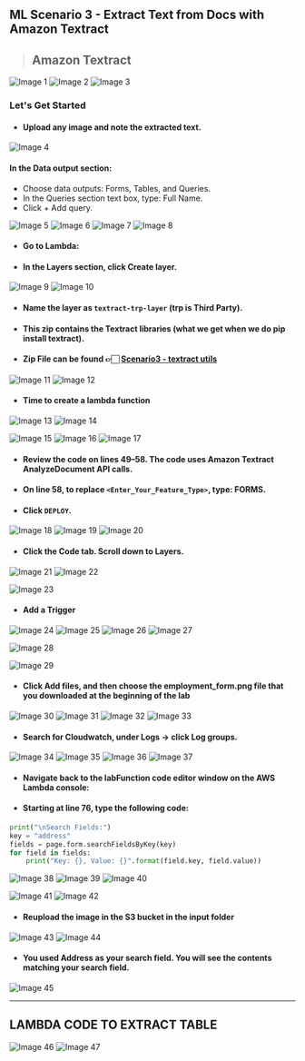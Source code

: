 ## ML Scenario 3 - Extract Text from Docs with Amazon Textract
> ## Amazon Textract

![Image 1](https://github.com/Brindha-m/AWS_Games/assets/72887609/18052209-aeba-496f-89c3-cd9f860ed83b)
![Image 2](https://github.com/Brindha-m/AWS_Games/assets/72887609/3cd5f1f1-3619-48b2-a9f6-26f56a1488ce)
![Image 3](https://github.com/Brindha-m/AWS_Games/assets/72887609/0afa41bf-0925-4b4a-87b4-3dd0a9070d74)

### Let's Get Started

- #### Upload any image and note the extracted text.

![Image 4](https://github.com/Brindha-m/AWS_Games/assets/72887609/5087a2fb-bd90-4d64-ba4d-c25f5724d770)

#### In the Data output section:

- Choose data outputs: Forms, Tables, and Queries.
- In the Queries section text box, type: Full Name.
- Click + Add query.

![Image 5](https://github.com/Brindha-m/AWS_Games/assets/72887609/18e56bf5-6911-4a87-944a-0a1149504ad4)
![Image 6](https://github.com/Brindha-m/AWS_Games/assets/72887609/8affe79c-7cfc-4091-b3de-6daf81dcef7d)
![Image 7](https://github.com/Brindha-m/AWS_Games/assets/72887609/7f0ef6af-5521-423c-ac73-5f6939263c93)
![Image 8](https://github.com/Brindha-m/AWS_Games/assets/72887609/fc9fa607-9976-4792-b8ed-667770dcfb72)

- #### Go to Lambda:

- #### In the Layers section, click Create layer.

![Image 9](https://github.com/Brindha-m/AWS_Games/assets/72887609/f4f136ab-c00d-44c0-9d3a-437bbd3b497f)
![Image 10](https://github.com/Brindha-m/AWS_Games/assets/72887609/0359ea11-ffce-4bb0-bd82-1cd78f957e98)

- #### Name the layer as `textract-trp-layer` (trp is Third Party).
- ####  This zip contains the Textract libraries (what we get when we do pip install textract).
- ####  Zip File can be found 👉🏻 [Scenario3 - textract utils](https://github.com/Brindha-m/AWS_Games/tree/main/Machine%20Learning%20AWS/Python%20Snippets%20For%20the%20ML%20Scenarios/Scenario%203%20-%20Textract)


![Image 11](https://github.com/Brindha-m/AWS_Games/assets/72887609/dcdfdd9b-5f14-40bd-a04d-c56ed8d96ecb)
![Image 12](https://github.com/Brindha-m/AWS_Games/assets/72887609/89d2c7aa-48e0-4778-a35f-5592cfc960d6)

- #### Time to create a lambda function

![Image 13](https://github.com/Brindha-m/AWS_Games/assets/72887609/2c98477c-e983-42ab-a564-f771d04dbbc1)
![Image 14](https://github.com/Brindha-m/AWS_Games/assets/72887609/91d207a5-abb4-48c6-81ca-5d47e78c66bf)

![Image 15](https://github.com/Brindha-m/AWS_Games/assets/72887609/c860975c-5e87-482b-822b-bf4d1955c121)
![Image 16](https://github.com/Brindha-m/AWS_Games/assets/72887609/98be0e7a-8945-477c-8285-de6cc5a13387)
![Image 17](https://github.com/Brindha-m/AWS_Games/assets/72887609/130e5ccd-31aa-4fb8-98f2-29014a16e4f0)

- #### Review the code on lines 49–58. The code uses Amazon Textract AnalyzeDocument API calls. 

- #### On line 58, to replace `<Enter_Your_Feature_Type>`, type: FORMS.
- ####  Click `DEPLOY`.

![Image 18](https://github.com/Brindha-m/AWS_Games/assets/72887609/c1e9bca4-21b5-4658-bd6a-f42247c856c6)
![Image 19](https://github.com/Brindha-m/AWS_Games/assets/72887609/ca84e132-5f71-48ab-933d-8d04fdf4f024)
![Image 20](https://github.com/Brindha-m/AWS_Games/assets/72887609/77ec1b6b-e6b0-47b6-9a8a-c12dce55dd97)

- #### Click the Code tab. Scroll down to Layers.

![Image 21](https://github.com/Brindha-m/AWS_Games/assets/72887609/d864fc90-8787-4b1a-b26c-52a40a33b9ff)
![Image 22](https://github.com/Brindha-m/AWS_Games/assets/72887609/e8f1726d-d198-4ee0-a5c5-5688922cfb8c)

![Image 23](https://github.com/Brindha-m/AWS_Games/assets/72887609/c6386197-b05e-4b13-b451-d6cfa83aaefb)

- #### Add a Trigger

![Image 24](https://github.com/Brindha-m/AWS_Games/assets/72887609/4e96a2cd-f50b-4b26-bd4f-f37d09eecd42)
![Image 25](https://github.com/Brindha-m/AWS_Games/assets/72887609/825d602e-3491-4bba-b095-55976b141234)
![Image 26](https://github.com/Brindha-m/AWS_Games/assets/72887609/d6b5e7a1-9d7d-43e8-a205-c534f81ae942)
![Image 27](https://github.com/Brindha-m/AWS_Games/assets/72887609/2037a75f-1aaa-41ae-ae58-ec97f5034dcf)

![Image 28](https://github.com/Brindha-m/AWS_Games/assets/72887609/b61e7e13-aaf9-4833-8caf-6744a0c6bb50)

![Image 29](https://github.com/Brindha-m/AWS_Games/assets/72887609/20f447b0-3397-4f30-8eb2-f030b802bedd)

- #### Click Add files, and then choose the employment_form.png file that you downloaded at the beginning of the lab

![Image 30](https://github.com/Brindha-m/AWS_Games/assets/72887609/d843d14d-db73-4d54-8778-8c48814fcfd3)
![Image 31](https://github.com/Brindha-m/AWS_Games/assets/72887609/12468887-954b-4141-acec-ac2bd1ca3d84)
![Image 32](https://github.com/Brindha-m/AWS_Games/assets/72887609/3579f929-0573-415e-a094-b696b346f334)
![Image 33](https://github.com/Brindha-m/AWS_Games/assets/72887609/d9d166b9-aad1-4d74-b065-d67ac32586e2)

- #### Search for Cloudwatch, under Logs -> click Log groups.

![Image 34](https://github.com/Brindha-m/AWS_Games/assets/72887609/b913b992-f8aa-4c1c-a7d3-9884b11404d4)
![Image 35](https://github.com/Brindha-m/AWS_Games/assets/72887609/0bf64ca7-c18c-4180-8201-dd99f30e55b2)
![Image 36](https://github.com/Brindha-m/AWS_Games/assets/72887609/f4295a83-4cd7-4625-aad7-669dd978ed56)
![Image 37](https://github.com/Brindha-m/AWS_Games/assets/72887609/b45e4035-eb5c-4214-af38-2ded12eeabf5)

- #### Navigate back to the labFunction code editor window on the AWS Lambda console:

- #### Starting at line 76, type the following code:

```python
print("\nSearch Fields:")
key = "address"
fields = page.form.searchFieldsByKey(key)
for field in fields:
    print("Key: {}, Value: {}".format(field.key, field.value))
```

![Image 38](https://github.com/Brindha-m/AWS_Games/assets/72887609/0fcc285c-ba5d-4cda-82c8-2a7194699b04)
![Image 39](https://github.com/Brindha-m/AWS_Games/assets/72887609/ea1e853f-e4fd-4459-b98a-7fb7a3217fa6)
![Image 40](https://github.com/Brindha-m/AWS_Games/assets/72887609/44288348-4b84-477d-832e-b14837cf60f8)

![Image 41](https://github.com/Brindha-m/AWS_Games/assets/72887609/0d41708b-f60a-4b91-ab01-3475fa55ad53)
![Image 42](https://github.com/Brindha-m/AWS_Games/assets/72887609/12cff98b-82c4-4b35-9206-8bd05284f5fa)

- #### Reupload the image in the S3 bucket in the input folder

![Image 43](https://github.com/Brindha-m/AWS_Games/assets/72887609/88db2448-9a74-4e76-ad14-603791cd13ac)
![Image 44](https://github.com/Brindha-m/AWS_Games/assets/72887609/35e7ba0e-7872-4614-b48a-63b60e279a10)

- #### You used Address as your search field. You will see the contents matching your search field.

![Image 45](https://github.com/Brindha-m/AWS_Games/assets/72887609/508c86d9-b4d6-4b15-a9e4-1e98e38aa495)

---
## LAMBDA CODE TO EXTRACT TABLE
![Image 46](https://github.com/Brindha-m/AWS_Games/assets/72887609/1fb55805-9d4c-48e8-b216-a904627bcf39)
![Image 47](https://github.com/Brindha-m/AWS_Games/assets/72887609/ee0f0350-2c5f-4d97-a32c-4839871b95b8)




